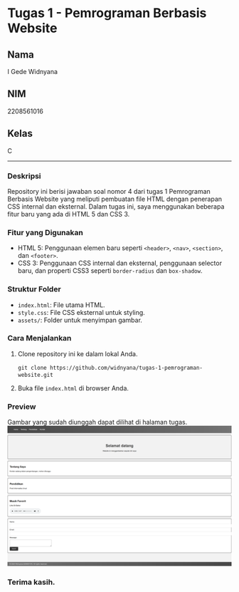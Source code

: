 # Tugas 1 - Pemrograman Berbasis Website

## Nama
I Gede Widnyana

## NIM
2208561016

## Kelas
C

---

### Deskripsi
Repository ini berisi jawaban soal nomor 4 dari tugas 1 Pemrograman Berbasis Website yang meliputi pembuatan file HTML dengan penerapan CSS internal dan eksternal. Dalam tugas ini, saya menggunakan beberapa fitur baru yang ada di HTML 5 dan CSS 3.

### Fitur yang Digunakan
- HTML 5: Penggunaan elemen baru seperti `<header>`, `<nav>`, `<section>`, dan `<footer>`.
- CSS 3: Penggunaan CSS internal dan eksternal, penggunaan selector baru, dan properti CSS3 seperti `border-radius` dan `box-shadow`.

### Struktur Folder
- `index.html`: File utama HTML.
- `style.css`: File CSS eksternal untuk styling.
- `assets/`: Folder untuk menyimpan gambar.

### Cara Menjalankan
1. Clone repository ini ke dalam lokal Anda.
   ```
   git clone https://github.com/widnyana/tugas-1-pemrograman-website.git
   ```
2. Buka file `index.html` di browser Anda.

### Preview
Gambar yang sudah diunggah dapat dilihat di halaman tugas.
![Dokumentasi hasil :](https://github.com/GdWidnyana/2208561016_Tugas1_PBW/blob/main/Screenshot%202024-04-01%20103756.png)


### Terima kasih.
